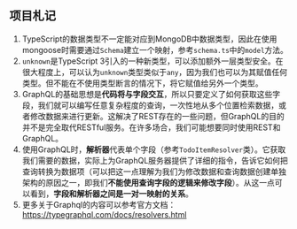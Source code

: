 ## 项目札记
1. TypeScript的数据类型不一定能对应到MongoDB中数据类型，因此在使用mongoose时需要通过`Schema`建立一个映射，参考`schema.ts`中的`model`方法。
2. `unknown`是TypeScript 3引入的一种新类型，可以添加额外一层类型安全。在很大程度上，可以认为`unknown`类型类似于`any`，因为我们也可以为其赋值任何类型。但不能在不使用类型断言的情况下，将它赋值给另外一个类型。
3. GraphQL的基础思想是**代码将与字段交互**，所以只要定义了如何获取这些字段，我们就可以编写任意复杂程度的查询，一次性地从多个位置检索数据，或者修改数据来进行更新。这解决了REST存在的一些问题，但GraphQL的目的并不是完全取代RESTful服务。在许多场合，我们可能想要同时使用REST和GraphQL。
4. 使用GraphQL时，**解析器**代表单个字段（参考`TodoItemResolver`类）。它获取我们需要的数据，实际上为GraphQL服务器提供了详细的指令，告诉它如何把查询转换为数据项（可以把这一点理解为我们为修改数据和查询数据创建单独架构的原因之一，即我们**不能使用查询字段的逻辑来修改字段**）。从这一点可以看到，**字段和解析器之间是一对一映射的关系**。
5. 更多关于Graphql的内容可以参考官方文档：https://typegraphql.com/docs/resolvers.html
